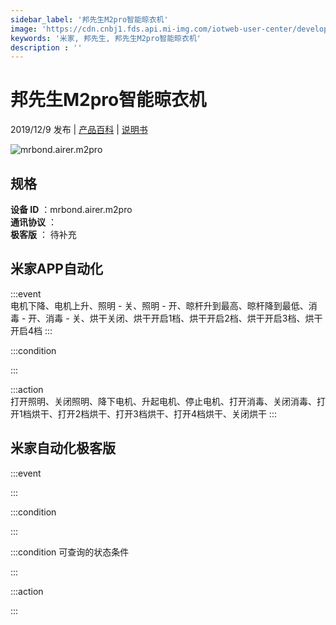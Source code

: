 ```yaml
---
sidebar_label: '邦先生M2pro智能晾衣机'
image: 'https://cdn.cnbj1.fds.api.mi-img.com/iotweb-user-center/developer_1679047655504bmAaiCDX.png?GalaxyAccessKeyId=AKVGLQWBOVIRQ3XLEW&Expires=9223372036854775807&Signature=esqUah08n9n3PcElCQmHOuc3S3w='
keywords: '米家, 邦先生, 邦先生M2pro智能晾衣机'
description : ''
---
```

# 邦先生M2pro智能晾衣机

2019/12/9 发布 | [产品百科](https://home.mi.com/webapp/content/baike/product/index.html?model=mrbond.airer.m2pro/) | [说明书](https://home.mi.com/views/introduction.html?model=mrbond.airer.m2pro&region=cn)

![mrbond.airer.m2pro](https://cdn.cnbj1.fds.api.mi-img.com/iotweb-user-center/developer_1679047655504bmAaiCDX.png?GalaxyAccessKeyId=AKVGLQWBOVIRQ3XLEW&Expires=9223372036854775807&Signature=esqUah08n9n3PcElCQmHOuc3S3w=)

## 规格  
> 
**设备 ID** ：mrbond.airer.m2pro  
**通讯协议** ：  
**极客版**  ： 待补充 


## 米家APP自动化  

:::event  
电机下降、电机上升、照明 - 关、照明 - 开、晾杆升到最高、晾杆降到最低、消毒 - 开、消毒 - 关、烘干关闭、烘干开启1档、烘干开启2档、烘干开启3档、烘干开启4档
:::

:::condition  

:::

:::action   
打开照明、关闭照明、降下电机、升起电机、停止电机、打开消毒、关闭消毒、打开1档烘干、打开2档烘干、打开3档烘干、打开4档烘干、关闭烘干
:::

## 米家自动化极客版  

:::event  

:::

:::condition  

:::

:::condition 可查询的状态条件  

:::

:::action  

:::

        
